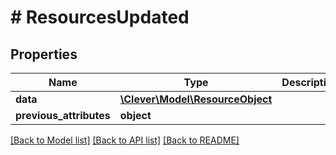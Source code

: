 # # ResourcesUpdated

## Properties

Name | Type | Description | Notes
------------ | ------------- | ------------- | -------------
**data** | [**\Clever\Model\ResourceObject**](ResourceObject.md) |  | [optional]
**previous_attributes** | **object** |  | [optional]

[[Back to Model list]](../../README.md#models) [[Back to API list]](../../README.md#endpoints) [[Back to README]](../../README.md)
